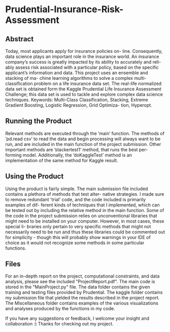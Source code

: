 # Prudential-Insurance-Risk-Assessment

## Abstract
Today, most applicants apply for insurance policies on- line. Consequently, data science plays an important role in the insurance world. An insurance company’s success is greatly impacted by its ability to accurately and reli- ably assess risk associated with a particular policy, based on the specific applicant’s information and data.
This project uses an ensemble and stacking of ma- chine learning algorithms to solve a complex multi- classification problem on a life insurance data set. The real-life normalized data set is obtained form the Kaggle Prudential Life Insurance Assessment Challenge; this data set is used to tackle and explore complex data science techniques.
Keywords: Multi-Class Classification, Stacking, Extreme Gradient Boosting, Logistic Regression, Grid Optimiza- tion, Hyperopt.

## Running the Product
Relevant methods are executed through the ’main’ function. The methods of ’pd.read csv’ to read the data and begin processing will always want to be run, and are included in the main function of the project submission. Other important methods are ’stackertest1’ method, that runs the best per- forming model. Additionally, the ’doKaggleTest’ method is an implementation of the same method for Kaggle result.

## Using the Product
Using the product is fairly simple. The main submission file included contains a plethora of methods that test alter- native strategies. I made sure to remove redundant ’trial’ code, and the code included is primarily examples of dif- ferent kinds of techniques that I implemented, which can be tested out by including the relative method in the main function.
Some of the code in the project submission relies on unconventional libraries that might need to be installed on your computer. However, in most cases, these special li- braries only pertain to very specific methods that might not necessarily need to be run and thus these libraries could be commented out for simplicity - though this will probably show warnings in your IDE of choice as it would not recognize some methods in some particular functions.

## Files
For an in-depth report on the project, computational constraints, and data analysis, please see the included "ProjectReport.pdf". The main code is stored in the "MainProject.py" file. The data folder contains the given training and testing files provided by Prudential. The kaggle folder contains my submission file that yielded the results described in the project report. The Miscellaneous folder contains examples of the various visualizations and analyses produced by the functions in my code. 

If you have any suggestions or feedback, I welcome your insight and collaboration :) Thanks for checking out my project.
